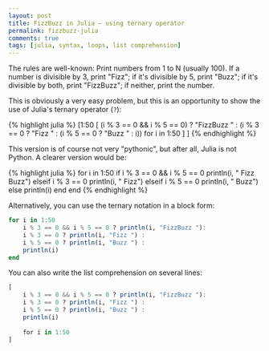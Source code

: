 ```yaml
---
layout: post
title: FizzBuzz in Julia — using ternary operator
permalink: fizzbuzz-julia
comments: true
tags: [julia, syntax, loops, list comprehension]
---
```


The rules are well-known: Print numbers from 1 to N (usually 100). If a number is divisible by 3, print "Fizz"; if it's divisible by 5, print "Buzz"; if it's divisible by both, print "FizzBuzz"; if neither, print the number.

This is obviously a very easy problem, but this is an opportunity to show the use of Julia's ternary operator (`?`):

<!-- more -->

{% highlight julia %}
[1:50 [ (i % 3 == 0 && i % 5 == 0) ? "FizzBuzz " : (i % 3 == 0 ? "Fizz " : (i % 5 == 0 ? "Buzz " : i)) for i in 1:50 ] ]
{% endhighlight %}

This version is of course not very "pythonic", but after all, Julia is not Python. A clearer version would be:

{% highlight julia %}
for i in 1:50
    if i % 3 == 0 && i % 5 == 0
        println(i, " Fizz Buzz")
    elseif i % 3 == 0
        println(i, " Fizz")
    elseif i % 5 == 0
        println(i, " Buzz")
    else
        println(i)
    end
end
{% endhighlight %}

Alternatively, you can use the ternary notation in a block form:

``` julia
for i in 1:50
    i % 3 == 0 && i % 5 == 0 ? println(i, "FizzBuzz "): 
    i % 3 == 0 ? println(i, "Fizz ") : 
    i % 5 == 0 ? println(i, "Buzz ") : 
    println(i)
end
```

You can also write the list comprehension on several lines:

``` julia
[   
    i % 3 == 0 && i % 5 == 0 ? println(i, "FizzBuzz "): 
    i % 3 == 0 ? println(i, "Fizz ") : 
    i % 5 == 0 ? println(i, "Buzz ") : 
    println(i)
 
    for i in 1:50
]
```